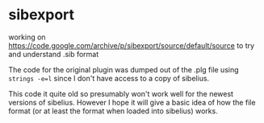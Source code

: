 # sibexport
working on https://code.google.com/archive/p/sibexport/source/default/source to try and understand .sib format

The code for the original plugin was dumped out of the .plg file using `strings -e=l` since I don't have access to a copy of sibelius.

This code it quite old so presumably won't work well for the newest versions of sibelius. However I hope it will give a basic idea of how the file format (or at least the format when loaded into sibelius) works.
